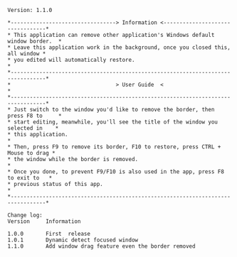     Version: 1.1.0
    
    *---------------------------------> Information <---------------------------------*
    * This application can remove other application's Windows default window border.  *
    * Leave this application work in the background, once you closed this, all window *
    * you edited will automatically restore.                                          *
    *---------------------------------------------------------------------------------*
    *                                 > User Guide  <                                 *
    *---------------------------------------------------------------------------------*
    * Just switch to the window you'd like to remove the border, then press F8 to     *
    * start editing, meanwhile, you'll see the title of the window you selected in    *
    * this application.                                                               *
    * Then, press F9 to remove its border, F10 to restore, press CTRL + Mouse to drag *
	* the window while the border is removed.										  *
    * Once you done, to prevent F9/F10 is also used in the app, press F8 to exit to   *
    * previous status of this app.                                                    *
    *---------------------------------------------------------------------------------*
	
	Change log:
	Version		Information

	1.0.0		First  release
	1.0.1		Dynamic detect focused window
	1.1.0		Add window drag feature even the border removed